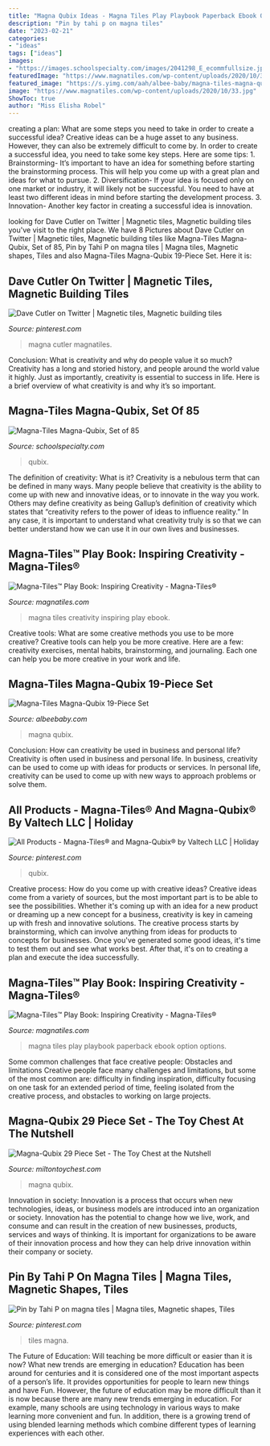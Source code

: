 ```yaml
---
title: "Magna Qubix Ideas - Magna Tiles Play Playbook Paperback Ebook Option Options"
description: "Pin by tahi p on magna tiles"
date: "2023-02-21"
categories:
- "ideas"
tags: ["ideas"]
images:
- "https://images.schoolspecialty.com/images/2041298_E_ecommfullsize.jpg"
featuredImage: "https://www.magnatiles.com/wp-content/uploads/2020/10/33.jpg"
featured_image: "https://s.yimg.com/aah/albee-baby/magna-tiles-magna-qubix-19-piece-set-10.jpg"
image: "https://www.magnatiles.com/wp-content/uploads/2020/10/33.jpg"
ShowToc: true
author: "Miss Elisha Robel"
---
```



creating a plan: What are some steps you need to take in order to create a successful idea?
Creative ideas can be a huge asset to any business. However, they can also be extremely difficult to come by. In order to create a successful idea, you need to take some key steps. Here are some tips: 1. Brainstorming- It’s important to have an idea for something before starting the brainstorming process. This will help you come up with a great plan and ideas for what to pursue. 2. Diversification- If your idea is focused only on one market or industry, it will likely not be successful. You need to have at least two different ideas in mind before starting the development process. 3. Innovation- Another key factor in creating a successful idea is innovation.

	

		
looking for Dave Cutler on Twitter | Magnetic tiles, Magnetic building tiles you've visit to the right place. We have 8 Pictures about Dave Cutler on Twitter | Magnetic tiles, Magnetic building tiles like Magna-Tiles Magna-Qubix, Set of 85, Pin by Tahi P on magna tiles | Magna tiles, Magnetic shapes, Tiles and also Magna-Tiles Magna-Qubix 19-Piece Set. Here it is:
		
    
## Dave Cutler On Twitter | Magnetic Tiles, Magnetic Building Tiles

<img loading=lazy src="https://i.pinimg.com/736x/13/7e/26/137e263ab92e385500e7d4c5f00f8d94.jpg" onerror="this.onerror=null;this.src='https://tse2.mm.bing.net/th?id=OIP.MfQbO_8YB0h8OB0DP8dgaQHaJ3&amp;pid=15.1';" alt="Dave Cutler on Twitter | Magnetic tiles, Magnetic building tiles">

_Source: pinterest.com_

>magna cutler magnatiles. 

	

Conclusion: What is creativity and why do people value it so much?
Creativity has a long and storied history, and people around the world value it highly. Just as importantly, creativity is essential to success in life. Here is a brief overview of what creativity is and why it’s so important.

    
## Magna-Tiles Magna-Qubix, Set Of 85

<img loading=lazy src="https://images.schoolspecialty.com/images/2041298_E_ecommfullsize.jpg" onerror="this.onerror=null;this.src='https://tse1.mm.bing.net/th?id=OIP.5NtlgnsNalRgLodpG0EzaQHaGi&amp;pid=15.1';" alt="Magna-Tiles Magna-Qubix, Set of 85">

_Source: schoolspecialty.com_

>qubix. 

	

The definition of creativity: What is it?
Creativity is a nebulous term that can be defined in many ways. Many people believe that creativity is the ability to come up with new and innovative ideas, or to innovate in the way you work. Others may define creativity as being Gallup’s definition of creativity which states that “creativity refers to the power of ideas to influence reality.” In any case, it is important to understand what creativity truly is so that we can better understand how we can use it in our own lives and businesses.

    
## Magna-Tiles™ Play Book: Inspiring Creativity - Magna-Tiles®

<img loading=lazy src="https://www.magnatiles.com/wp-content/uploads/2020/10/33.jpg" onerror="this.onerror=null;this.src='https://tse1.mm.bing.net/th?id=OIP.w5cJnrHDA1gjGcsw5GTqZgHaJl&amp;pid=15.1';" alt="Magna-Tiles™ Play Book: Inspiring Creativity - Magna-Tiles®">

_Source: magnatiles.com_

>magna tiles creativity inspiring play ebook. 

	

Creative tools: What are some creative methods you use to be more creative?
Creative tools can help you be more creative. Here are a few: creativity exercises, mental habits, brainstorming, and journaling. Each one can help you be more creative in your work and life.

    
## Magna-Tiles Magna-Qubix 19-Piece Set

<img loading=lazy src="https://s.yimg.com/aah/albee-baby/magna-tiles-magna-qubix-19-piece-set-10.jpg" onerror="this.onerror=null;this.src='https://tse2.mm.bing.net/th?id=OIP.jruc8XnLzRHe3D82ZL94TwHaIV&amp;pid=15.1';" alt="Magna-Tiles Magna-Qubix 19-Piece Set">

_Source: albeebaby.com_

>magna qubix. 

	

Conclusion: How can creativity be used in business and personal life?
Creativity is often used in business and personal life. In business, creativity can be used to come up with ideas for products or services. In personal life, creativity can be used to come up with new ways to approach problems or solve them.

    
## All Products - Magna-Tiles® And Magna-Qubix® By Valtech LLC | Holiday

<img loading=lazy src="https://i.pinimg.com/originals/fb/97/51/fb97514799bccc96329da7676e976676.png" onerror="this.onerror=null;this.src='https://tse2.mm.bing.net/th?id=OIP.ORpQc60Akvj0VUCLKo8UpgHaLH&amp;pid=15.1';" alt="All Products - Magna-Tiles® and Magna-Qubix® by Valtech LLC | Holiday">

_Source: pinterest.com_

>qubix. 

	

Creative process: How do you come up with creative ideas?
Creative ideas come from a variety of sources, but the most important part is to be able to see the possibilities. Whether it's coming up with an idea for a new product or dreaming up a new concept for a business, creativity is key in cameing up with fresh and innovative solutions. The creative process starts by brainstorming, which can involve anything from ideas for products to concepts for businesses. Once you've generated some good ideas, it's time to test them out and see what works best. After that, it's on to creating a plan and execute the idea successfully.

    
## Magna-Tiles™ Play Book: Inspiring Creativity - Magna-Tiles®

<img loading=lazy src="https://www.magnatiles.com/wp-content/uploads/2020/10/32.jpg" onerror="this.onerror=null;this.src='https://tse1.mm.bing.net/th?id=OIP.tRMhptCc1_DbGuwCcZxbWAHaJl&amp;pid=15.1';" alt="Magna-Tiles™ Play Book: Inspiring Creativity - Magna-Tiles®">

_Source: magnatiles.com_

>magna tiles play playbook paperback ebook option options. 

	

Some common challenges that face creative people: Obstacles and limitations
Creative people face many challenges and limitations, but some of the most common are: difficulty in finding inspiration, difficulty focusing on one task for an extended period of time, feeling isolated from the creative process, and obstacles to working on large projects.

    
## Magna-Qubix 29 Piece Set - The Toy Chest At The Nutshell

<img loading=lazy src="https://stoysnetcdn.com/valt/valt18029/valt18029_4.jpg" onerror="this.onerror=null;this.src='https://tse2.mm.bing.net/th?id=OIP.R-cWegzbaOAGjpQ73taofAHaL5&amp;pid=15.1';" alt="Magna-Qubix 29 Piece Set - The Toy Chest at the Nutshell">

_Source: miltontoychest.com_

>magna qubix. 

	

Innovation in society:
Innovation is a process that occurs when new technologies, ideas, or business models are introduced into an organization or society. Innovation has the potential to change how we live, work, and consume and can result in the creation of new businesses, products, services and ways of thinking. It is important for organizations to be aware of their innovation process and how they can help drive innovation within their company or society.

    
## Pin By Tahi P On Magna Tiles | Magna Tiles, Magnetic Shapes, Tiles

<img loading=lazy src="https://i.pinimg.com/originals/04/c2/46/04c24630b602761c1305317b108dd575.jpg" onerror="this.onerror=null;this.src='https://tse2.mm.bing.net/th?id=OIP.1NdsOWRMsF9zsW43JVzEQgHaHa&amp;pid=15.1';" alt="Pin by Tahi P on magna tiles | Magna tiles, Magnetic shapes, Tiles">

_Source: pinterest.com_

>tiles magna. 

	

The Future of Education: Will teaching be more difficult or easier than it is now? What new trends are emerging in education?
Education has been around for centuries and it is considered one of the most important aspects of a person’s life. It provides opportunities for people to learn new things and have Fun. However, the future of education may be more difficult than it is now because there are many new trends emerging in education. For example, many schools are using technology in various ways to make learning more convenient and fun. In addition, there is a growing trend of using blended learning methods which combine different types of learning experiences with each other.


